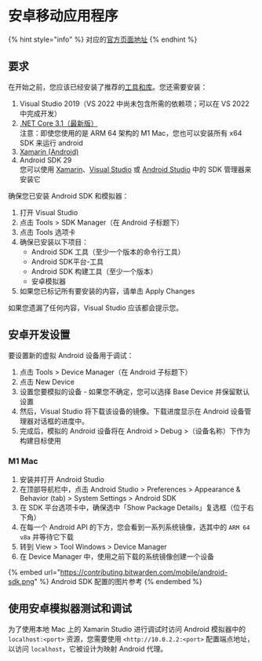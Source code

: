 # 安卓移动应用程序

{% hint style="info" %}
对应的[官方页面地址](https://contributing.bitwarden.com/mobile/android/)
{% endhint %}

## 要求 <a href="#requirements" id="requirements"></a>

在开始之前，您应该已经安装了推荐的[工具和库](../tools/)。您还需要安装：

1. Visual Studio 2019（VS 2022 中尚未包含所需的依赖项；可以在 VS 2022 中完成开发）
2. [.NET Core 3.1（最新版）](https://dotnet.microsoft.com/zh-cn/download/dotnet/3.1)\
   注意：即使您使用的是 ARM 64 架构的 M1 Mac，您也可以安装所有 x64 SDK 来运行 android
3. [Xamarin (Android)](https://learn.microsoft.com/zh-cn/xamarin/get-started/installation/?pivots=macos-vs2022)
4. Android SDK 29\
   您可以使用 [Xamarin](https://learn.microsoft.com/zh-cn/xamarin/get-started/installation/?pivots=macos-vs2022)、[Visual Studio](https://learn.microsoft.com/zh-cn/xamarin/android/get-started/installation/android-sdk) 或 [Android Studio](https://developer.android.com/studio/releases/platforms) 中的 SDK 管理器来安装它

确保您已安装 Android SDK 和模拟器：

1. 打开 Visual Studio
2. 点击 Tools > SDK Manager（在 Android 子标题下）
3. 点击 Tools 选项卡
4. 确保已安装以下项目：
   * Android SDK 工具（至少一个版本的命令行工具）
   * Android SDK平台-工具
   * Android SDK 构建工具（至少一个版本）
   * 安卓模拟器
5. 如果您已标记所有要安装的内容，请单击 Apply Changes

如果您遗漏了任何内容，Visual Studio 应该都会提示您。

## 安卓开发设置 <a href="#android-development-setup" id="android-development-setup"></a>

要设置新的虚拟 Android 设备用于调试：

1. 点击 Tools > Device Manager（在 Android 子标题下）
2. 点击 New Device
3. 设置您要模拟的设备 - 如果您不确定，您可以选择 Base Device 并保留默认设置
4. 然后，Visual Studio 将下载该设备的镜像。下载进度显示在 Android 设备管理器对话框的进度中。
5. 完成后，模拟的 Android 设备将在 Android > Debug >（设备名称）下作为构建目标使用

### M1 Mac <a href="#m1-macs" id="m1-macs"></a>

1. 安装并打开 Android Studio
2. 在顶部导航栏中，点击 Android Studio > Preferences > Appearance & Behavior (tab) > System Settings > Android SDK
3. 在 SDK 平台选项卡中，确保选中「Show Package Details」复选框（位于右下角）
4. 在每一个 Android API 的下方，您会看到一系列系统镜像，选其中的 `ARM 64 v8a` 并等待它下载
5. 转到 View > Tool Windows > Device Manager
6. 在 Device Manager 中，使用之前下载的系统镜像创建一个设备

{% embed url="https://contributing.bitwarden.com/mobile/android-sdk.png" %}
Android SDK 配置的图片参考
{% endembed %}

## 使用安卓模拟器测试和调试 <a href="#testing-and-debugging-using-the-android-emulator" id="testing-and-debugging-using-the-android-emulator"></a>

为了使用本地 Mac 上的 Xamarin Studio 进行调试时访问 Android 模拟器中的 `localhost:<port>` 资源，您需要使用 `<http://10.0.2.2:<port>` 配置端点地址，以访问 `localhost`，它被设计为映射 Android 代理。
